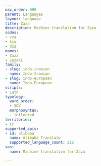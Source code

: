 ```yaml
---
nav_order: 999
parent: Languages
layout: language
title: Zaza
description: Machine translation for Zaza
codes:
- zza
- kiu
- diq
names:
- Zaza
- Zazaki
family:
- slug: indo-iranian
  name: Indo-Iranian
- slug: indo-european
  name: Indo-European
scripts:
- Latn
typology:
  word_order:
  - SOV
  morphosyntax:
  - inflected
territories:
- tr
supported_apis:
- id: alibaba
  name: Alibaba Translate
  supported_language_count: 212
seo:
  name: Machine translation for Zaza

---
```


